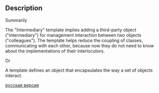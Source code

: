## Description

Summarily

The "Intermediary" template implies adding a third-party object ("intermediary") for management
interaction between two objects ("colleagues"). The template helps reduce the coupling of classes,
communicating with each other, because now they do not need to know about the implementations of their interlocutors.

Or

A template defines an object that encapsulates the way a set of objects interact.


[русская версия](README-rus.md)
